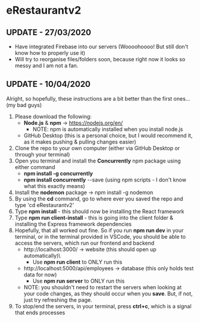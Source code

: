 # eRestaurantv2

## UPDATE - 27/03/2020
- Have integrated Firebase into our servers (Woooohoooo! But still don't know how to properly use it)
- Will try to reorganise files/folders soon, because right now it looks so messy and I am not a fan.
 
## UPDATE - 10/04/2020
Alright, so hopefully, these instructions are a bit better than the first ones... (my bad guys)

1. Please download the following:
   - __Node.js__ & __npm__ -> https://nodejs.org/en/
      - NOTE: npm is automatically installed when you install node.js
   - GitHub Desktop (this is a personal choice, but I would recommend it, as it makes pushing & pulling changes easier)
2. Clone the repo to your own computer (either via GitHub Desktop or through your terminal)
3. Open you terminal and install the __Concurrently__ npm package using either command
   - **npm install -g concurrently**
   - **npm install concurrently** --save (using npm scripts - I don't know what this exactly means)
4. Install the __nodemon__ package -> npm install -g nodemon
4. By using the **cd** command, go to where ever you saved the repo and type 'cd eRestaurantv2'
5. Type **npm install** - this should now be installing the React framework
6. Type **npm run client-install** - this is going into the client folder & installing the Express framework dependencies
7. Hopefully, that all worked out fine. So if you run **npm run dev** in your terminal, or in the terminal provided in VSCode, 
   you should be able to access the servers, which run our frontend and backend
   - http://localhost:3000/ -> website (this should open up automatically)\
      - Use **npm run client** to ONLY run this
   - http://localhost:5000/api/employees -> database (this only holds test data for now)
      - Use **npm run server** to ONLY run this
   - NOTE: you shouldn't need to restart the servers when looking at your code changes, as they should occur when you **save**.
     But, if not, just try refreshing the page.
8. To stop/end the servers, in your terminal, press **ctrl+c**, which is a signal that ends processes
